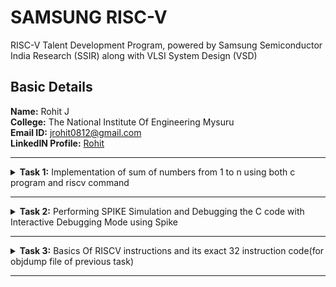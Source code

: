 # SAMSUNG RISC-V

RISC-V Talent Development Program, powered by Samsung Semiconductor India Research (SSIR) along with VLSI System Design (VSD)

## Basic Details
**Name:** Rohit J  
**College:** The National Institute Of Engineering Mysuru <br>
**Email ID:** jrohit0812@gmail.com  
**LinkedIN Profile:** [Rohit](https://www.linkedin.com/in/rohitj264/)


----------------------------------------------------------------------------------------------------------------

<details>
<summary><b>Task 1:</b> Implementation of sum of numbers from 1 to n using both c program and riscv command</summary> 

[Task01](https://github.com/RohitJ1204/samsung-riscv/tree/main/Task01#readme)	

</details>

----------------------------------------------------------------------------------------------------------------

<details>
<summary> <b>Task 2:</b> Performing SPIKE Simulation and Debugging the C code with Interactive Debugging Mode using Spike</summary> 

[Task02](https://github.com/RohitJ1204/samsung-riscv/tree/main/Task02#readme)	
</details>

----------------------------------------------------------------------------------------------------------------

<details>
<summary> <b>Task 3:</b> Basics Of RISCV instructions and its exact 32 instruction code(for objdump file of previous task)</summary> 

[Task03](https://github.com/RohitJ1204/samsung-riscv/tree/main/Task03#readme)	
</details>

----------------------------------------------------------------------------------------------------------------
